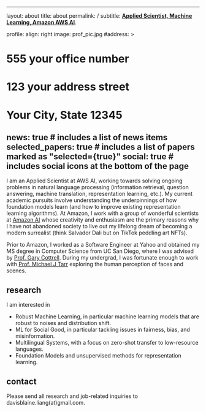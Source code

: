 
---
layout: about
title: about
permalink: /
subtitle: <a href='#'>**Applied Scientist, Machine Learning, Amazon AWS AI**</a>.

profile:
  align: right
  image: prof_pic.jpg
  #address: >
  #  <p>555 your office number</p>
  #  <p>123 your address street</p>
  #  <p>Your City, State 12345</p>

news: true  # includes a list of news items
selected_papers: true # includes a list of papers marked as "selected={true}"
social: true  # includes social icons at the bottom of the page
---

I am an Applied Scientist at AWS AI, working towards solving ongoing problems in natural language processing (information retrieval, question answering, machine translation, representation learning, etc.). My current academic pursuits involve understanding the underpinnings of how foundation models learn (and how to improve existing representation learning algorithms). At Amazon, I work with a group of wonderful scientists at [Amazon AI](https://amazon.jobs/en/internal/teams/amazonai) whose creativity and enthusiasm are the primary reasons why I have not abandoned society to live out my lifelong dream of becoming a modern surrealist (think Salvador Dali but on TikTok peddling art NFTs).   

Prior to Amazon, I worked as a Software Engineer at Yahoo and obtained my MS degree in Computer Science from UC San Diego, where I was advised by [Prof. Gary Cottrell](https://cseweb.ucsd.edu/~gary/). During my undergrad, I was fortunate enough to work with [Prof. Michael J Tarr](https://www.cmu.edu/dietrich/psychology/people/core-training-faculty/tarr-michael.html) exploring the human perception of faces and scenes.

## research
I am interested in
* Robust Machine Learning, in particular machine learning models that are robust to noises and distribution shift.
* ML for Social Good, in particular tackling issues in fairness, bias, and misinformation.
* Multilingual Systems, with a focus on zero-shot transfer to low-resource languages.
* Foundation Models and unsupervised methods for representation learning.

## contact
Please send all research and job-related inquiries to davisblaine.liang(at)gmail.com. 
